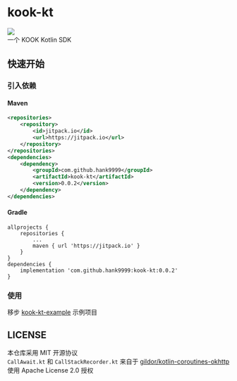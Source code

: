 # kook-kt
[![](https://jitpack.io/v/hank9999/kook-kt.svg)](https://jitpack.io/#hank9999/kook-kt)  
一个 KOOK Kotlin SDK  
## 快速开始
### 引入依赖
#### Maven
```xml
<repositories>
    <repository>
        <id>jitpack.io</id>
        <url>https://jitpack.io</url>
    </repository>
</repositories>
<dependencies>
    <dependency>
        <groupId>com.github.hank9999</groupId>
        <artifactId>kook-kt</artifactId>
        <version>0.0.2</version>
    </dependency>
</dependencies>
```
#### Gradle
```
allprojects {
    repositories {
        ...
        maven { url 'https://jitpack.io' }
    }
}
dependencies {
    implementation 'com.github.hank9999:kook-kt:0.0.2'
}
```
### 使用
移步 [kook-kt-example](https://github.com/hank9999/kook-kt-example) 示例项目

## LICENSE
本仓库采用 MIT 开源协议  
`CallAwait.kt` 和 `CallStackRecorder.kt` 来自于 [gildor/kotlin-coroutines-okhttp](https://github.com/gildor/kotlin-coroutines-okhttp) 使用 Apache License 2.0 授权
